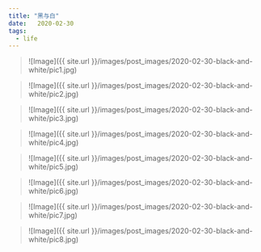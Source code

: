 ```yaml
---
title: "黑与白"
date:   2020-02-30
tags:
  - life
---
```


> ![Image]({{ site.url }}/images/post_images/2020-02-30-black-and-white/pic1.jpg)

> ![Image]({{ site.url }}/images/post_images/2020-02-30-black-and-white/pic2.jpg)

> ![Image]({{ site.url }}/images/post_images/2020-02-30-black-and-white/pic3.jpg)

> ![Image]({{ site.url }}/images/post_images/2020-02-30-black-and-white/pic4.jpg)

> ![Image]({{ site.url }}/images/post_images/2020-02-30-black-and-white/pic5.jpg)

> ![Image]({{ site.url }}/images/post_images/2020-02-30-black-and-white/pic6.jpg)

> ![Image]({{ site.url }}/images/post_images/2020-02-30-black-and-white/pic7.jpg)

> ![Image]({{ site.url }}/images/post_images/2020-02-30-black-and-white/pic8.jpg)

